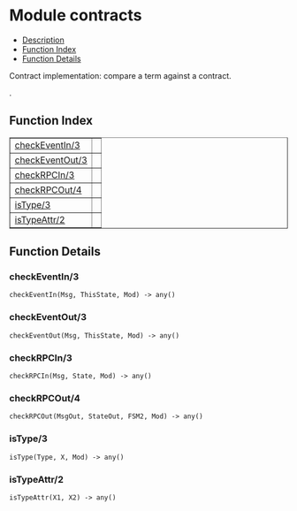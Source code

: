 

# Module contracts #
* [Description](#description)
* [Function Index](#index)
* [Function Details](#functions)


<p>Contract implementation: compare a term against a contract.</p>.

<a name="index"></a>

## Function Index ##


<table width="100%" border="1" cellspacing="0" cellpadding="2" summary="function index"><tr><td valign="top"><a href="#checkEventIn-3">checkEventIn/3</a></td><td></td></tr><tr><td valign="top"><a href="#checkEventOut-3">checkEventOut/3</a></td><td></td></tr><tr><td valign="top"><a href="#checkRPCIn-3">checkRPCIn/3</a></td><td></td></tr><tr><td valign="top"><a href="#checkRPCOut-4">checkRPCOut/4</a></td><td></td></tr><tr><td valign="top"><a href="#isType-3">isType/3</a></td><td></td></tr><tr><td valign="top"><a href="#isTypeAttr-2">isTypeAttr/2</a></td><td></td></tr></table>


<a name="functions"></a>

## Function Details ##

<a name="checkEventIn-3"></a>

### checkEventIn/3 ###

`checkEventIn(Msg, ThisState, Mod) -> any()`


<a name="checkEventOut-3"></a>

### checkEventOut/3 ###

`checkEventOut(Msg, ThisState, Mod) -> any()`


<a name="checkRPCIn-3"></a>

### checkRPCIn/3 ###

`checkRPCIn(Msg, State, Mod) -> any()`


<a name="checkRPCOut-4"></a>

### checkRPCOut/4 ###

`checkRPCOut(MsgOut, StateOut, FSM2, Mod) -> any()`


<a name="isType-3"></a>

### isType/3 ###

`isType(Type, X, Mod) -> any()`


<a name="isTypeAttr-2"></a>

### isTypeAttr/2 ###

`isTypeAttr(X1, X2) -> any()`


